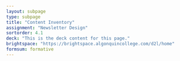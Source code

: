 ```yaml
---
layout: subpage
type: subpage
title: "Content Inventory"
assignment: "Newsletter Design"
sortorder: 4.1
deck: "This is the deck content for this page."
brightspace: "https://brightspace.algonquincollege.com/d2l/home"
formsum: formative
---
```

